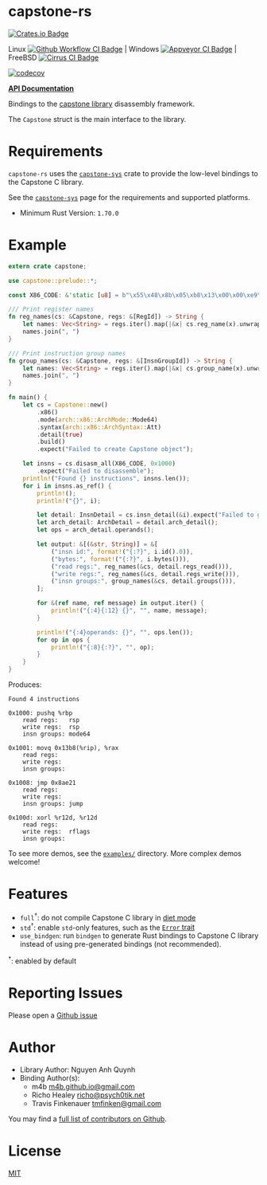 # capstone-rs

[![Crates.io Badge](https://img.shields.io/crates/v/capstone.svg)](https://crates.io/crates/capstone)

Linux [![Github Workflow CI Badge](https://github.com/capstone-rust/capstone-rs/actions/workflows/main.yml/badge.svg)](https://github.com/capstone-rust/capstone-rs/actions)
|
Windows [![Appveyor CI Badge](https://ci.appveyor.com/api/projects/status/github/capstone-rust/capstone-rs?svg=true&branch=master)](https://ci.appveyor.com/project/tmfink/capstone-rs)
|
FreeBSD [![Cirrus CI Badge](https://api.cirrus-ci.com/github/capstone-rust/capstone-rs.svg)](https://cirrus-ci.com/github/capstone-rust/capstone-rs)

[![codecov](https://codecov.io/gh/capstone-rust/capstone-rs/branch/master/graph/badge.svg)](https://codecov.io/gh/capstone-rust/capstone-rs)


 **[API Documentation](https://docs.rs/capstone/)**


Bindings to the [capstone library][upstream] disassembly framework.

The `Capstone` struct is the main interface to the library.

# Requirements

`capstone-rs` uses the [`capstone-sys`](capstone-sys) crate to provide the low-level bindings to the Capstone C library.

See the [`capstone-sys`](capstone-sys) page for the requirements and supported platforms.

* Minimum Rust Version: `1.70.0`

# Example

```rust
extern crate capstone;

use capstone::prelude::*;

const X86_CODE: &'static [u8] = b"\x55\x48\x8b\x05\xb8\x13\x00\x00\xe9\x14\x9e\x08\x00\x45\x31\xe4";

/// Print register names
fn reg_names(cs: &Capstone, regs: &[RegId]) -> String {
    let names: Vec<String> = regs.iter().map(|&x| cs.reg_name(x).unwrap()).collect();
    names.join(", ")
}

/// Print instruction group names
fn group_names(cs: &Capstone, regs: &[InsnGroupId]) -> String {
    let names: Vec<String> = regs.iter().map(|&x| cs.group_name(x).unwrap()).collect();
    names.join(", ")
}

fn main() {
    let cs = Capstone::new()
        .x86()
        .mode(arch::x86::ArchMode::Mode64)
        .syntax(arch::x86::ArchSyntax::Att)
        .detail(true)
        .build()
        .expect("Failed to create Capstone object");

    let insns = cs.disasm_all(X86_CODE, 0x1000)
        .expect("Failed to disassemble");
    println!("Found {} instructions", insns.len());
    for i in insns.as_ref() {
        println!();
        println!("{}", i);

        let detail: InsnDetail = cs.insn_detail(&i).expect("Failed to get insn detail");
        let arch_detail: ArchDetail = detail.arch_detail();
        let ops = arch_detail.operands();

        let output: &[(&str, String)] = &[
            ("insn id:", format!("{:?}", i.id().0)),
            ("bytes:", format!("{:?}", i.bytes())),
            ("read regs:", reg_names(&cs, detail.regs_read())),
            ("write regs:", reg_names(&cs, detail.regs_write())),
            ("insn groups:", group_names(&cs, detail.groups())),
        ];

        for &(ref name, ref message) in output.iter() {
            println!("{:4}{:12} {}", "", name, message);
        }

        println!("{:4}operands: {}", "", ops.len());
        for op in ops {
            println!("{:8}{:?}", "", op);
        }
    }
}
```

Produces:

```plain
Found 4 instructions

0x1000: pushq %rbp
    read regs:   rsp
    write regs:  rsp
    insn groups: mode64

0x1001: movq 0x13b8(%rip), %rax
    read regs:
    write regs:
    insn groups:

0x1008: jmp 0x8ae21
    read regs:
    write regs:
    insn groups: jump

0x100d: xorl %r12d, %r12d
    read regs:
    write regs:  rflags
    insn groups:
```

To see more demos, see the [`examples/`](capstone-rs/examples) directory.
More complex demos welcome!

# Features

- `full`<sup>&dagger;</sup>: do not compile Capstone C library in
  [diet mode](https://www.capstone-engine.org/diet.html)
- `std`<sup>&dagger;</sup>: enable `std`-only features, such as the
  [`Error` trait](https://doc.rust-lang.org/std/error/trait.Error.html)
- `use_bindgen`: run `bindgen` to generate Rust bindings to Capstone C library
  instead of using pre-generated bindings (not recommended).

<sup>&dagger;</sup>: enabled by default

# Reporting Issues

Please open a [Github issue](https://github.com/capstone-rust/capstone-rs/issues)

# Author

- Library Author: Nguyen Anh Quynh
- Binding Author(s):
    - m4b <m4b.github.io@gmail.com>
    - Richo Healey <richo@psych0tik.net>
    - Travis Finkenauer <tmfinken@gmail.com>

You may find a [full list of contributors on Github](https://github.com/capstone-rust/capstone-rs/graphs/contributors).

# License

[MIT](capstone-rs/LICENSE)

[upstream]: https://www.capstone-engine.org/
